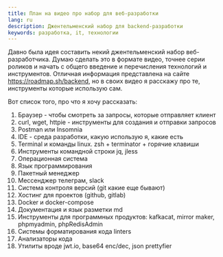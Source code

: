 ```yaml
---
title: План на видео про набор для веб-разработки
lang: ru
description: Джентельменский набор для backend-разработки
keywords: разработка, it, технологии
---
```


Давно была идея составить некий джентельменский набор веб-разработчика. Думаю сделать это в формате видео, точнее серии роликов и начать с общего введение и перечисления технологий и инструментов. Отличная информация представлена на сайте https://roadmap.sh/backend, но в своих видео я расскажу про те, инструменты которые использую сам.

Вот список того, про что я хочу рассказать:
1. Браузер - чтобы смотреть за запросы, которые отправляет клиент
2. curl, wget, httpie - инструменты для создания и отправки запросов
3. Postman или Insomnia
4. IDE - среда разработки, какую использую я, какие есть 
5. Terminal и команды linux. zsh + terminator + горячие клавиши
6. Инструменты командной строки jq, jless
6. Операционная система
7. Язык программирования
9. Пакетный менеджер
10. Мессенджер телеграм, slack
11. Система контроля версий (git какие еще бывают)
12. Хостинг для проектов (github, gitlab)
13. Docker и docker-compose
14. Документация и язык разметки md
15. Инструменты для программных продуктов: kafkacat, mirror maker, phpmyadmin, phpRedisAdmin
16. Системы форматирования кода linters
17. Анализаторы кода
18. Утилиты вроде jwt.io, base64 enc/dec, json prettyfier